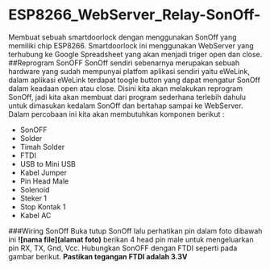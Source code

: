 # ESP8266_WebServer_Relay-SonOff-
Membuat sebuah smartdoorlock dengan menggunakan SonOff yang memiliki chip ESP8266. Smartdoorlock ini menggunakan WebServer yang terhubung ke Google Spreadsheet yang akan menjadi triger open dan close.
##Reprogram SonOFF
SonOff sendiri sebenarnya merupakan sebuah hardware yang sudah mempunyai platfom aplikasi sendiri yaitu eWeLink, dalam aplikasi eWeLink terdapat toogle button yang dapat mengatur SonOff dalam keadaan open atau close. Disini kita akan melakukan reprogram SonOff, jadi kita akan membuat dari program sederhana terlebih dahulu untuk dimasukan kedalam SonOff dan bertahap sampai ke WebServer. Dalam percobaan ini kita akan membutuhkan komponen berikut :
- SonOFF
- Solder
- Timah Solder
- FTDI
- USB to Mini USB
- Kabel Jumper
- Pin Head Male
- Solenoid
- Steker 1 
- Stop Kontak 1
- Kabel AC

###Wiring SonOff
Buka tutup SonOff lalu perhatikan pin dalam foto dibawah ini
**![nama file](alamat foto)**
berikan 4 head pin male untuk mengeluarkan pin RX, TX, Gnd, Vcc. Hubungkan SonOFF dengan FTDI seperti pada gambar berikut. **Pastikan tegangan FTDI adalah 3.3V**
